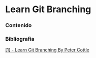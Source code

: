 # Learn Git Branching

### Contenido

### Bibliografia

[[1] - Learn Git Branching By Peter Cottle](https://learngitbranching.js.org/)